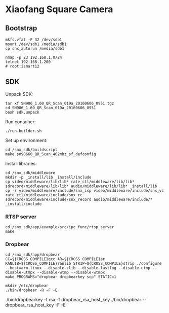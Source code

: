 # Xiaofang Square Camera

## Bootstrap

```
mkfs.vfat -F 32 /dev/sdb1
mount /dev/sdb1 /media/sdb1
cp snx_autorun /media/sdb1
```

```
nmap -p 23 192.168.1.0/24
telnet 192.168.1.200
# root:ismart12
```

## SDK
Unpack SDK:
```
tar xf SN986_1.60_QR_Scan_019a_20160606_0951.tgz
cd SN986_1.60_QR_Scan_019a_20160606_0951
bash sdk.unpack
```

Run container:
```
./run-builder.sh
```

Set up environment:
```
cd /snx_sdk/buildscript
make sn98660_QR_Scan_402mhz_sf_defconfig
```

Install libraries:
```
cd /snx_sdk/middleware
mkdir -p _install/lib _install/include
cp video/middleware/lib/lib* rate_ctl/middleware/lib/lib* sdrecord/middleware/lib/lib* audio/middleware/lib/lib* _install/lib
cp -r video/middleware/include/snx_isp video/middleware/include/snx_vc rate_ctl/middleware/include/snx_rc sdrecord/middleware/include/snx_record audio/middleware/include/* _install/include
```

### RTSP server
```
cd /snx_sdk/app/example/src/ipc_func/rtsp_server
make
```

### Dropbear
```
cd /snx_sdk/app/dropbear
CC=${CROSS_COMPILE}gcc AR=${CROSS_COMPILE}ar RANLIB=${CROSS_COMPILE}ranlib STRIP=${CROSS_COMPILE}strip ./configure --host=arm-linux --disable-zlib --disable-lastlog --disable-utmp --disable-utmpx --disable-wtmp --disable-wtmpx
make PROGRAMS="dropbear dropbearkey scp" STATIC=1
```

```
mkdir /etc/dropbear
./bin/dropbear -R -F -E
```
./bin/dropbearkey -t rsa -f dropbear_rsa_host_key
./bin/dropbear -r dropbear_rsa_host_key -F -E
```
